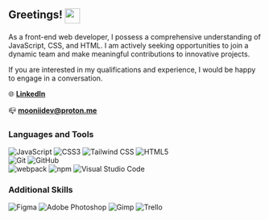 ## Greetings! <img src="https://media.tenor.com/MdI9bTt7NMgAAAAi/good-evening-hand-wave.gif" width="30" align="top">

As a front-end web developer, I possess a comprehensive understanding of JavaScript, CSS, and HTML. I am actively seeking opportunities to join a dynamic team and make meaningful contributions to innovative projects.

If you are interested in my qualifications and experience, I would be happy to engage in a conversation.

🌐 **[LinkedIn](https://www.linkedin.com/in/mooniidev/)**

📪 **mooniidev@proton.me**

### Languages and Tools

![JavaScript](https://img.shields.io/badge/-JavaScript-333?style=flat-square&logo=javascript)
![CSS3](https://img.shields.io/badge/-CSS3-333?style=flat-square&logo=css3&logoColor=10a0dc)
![Tailwind CSS](https://img.shields.io/badge/-Tailwind%20CSS-333?style=flat-square&logo=tailwind-css&logoColor=06b6d4)
![HTML5](https://img.shields.io/badge/-HTML5-333?style=flat-square&logo=html5)<br>
![Git](https://img.shields.io/badge/-Git-333?style=flat-square&logo=git)
![GitHub](https://img.shields.io/badge/-GitHub-333?style=flat-square&logo=github)<br>
![webpack](https://img.shields.io/badge/-webpack-333?style=flat-square&logo=webpack)
![npm](https://img.shields.io/badge/-npm-333?style=flat-square&logo=npm)
![Visual Studio Code](https://img.shields.io/badge/-Visual%20Studio%20Code-333?style=flat-square&logo=visual-studio-code&logoColor=0078d7)

### Additional Skills

![Figma](https://img.shields.io/badge/-Figma-333?style=flat-square&logo=figma)
![Adobe Photoshop](https://img.shields.io/badge/-Adobe%20Photoshop-333?style=flat-square&logo=adobe-photoshop)
![Gimp](https://img.shields.io/badge/-Gimp-333?style=flat-square&logo=gimp&logoColor=5c5543)
![Trello](https://img.shields.io/badge/-Trello-333?style=flat-square&logo=trello&logoColor=1e87e0)
